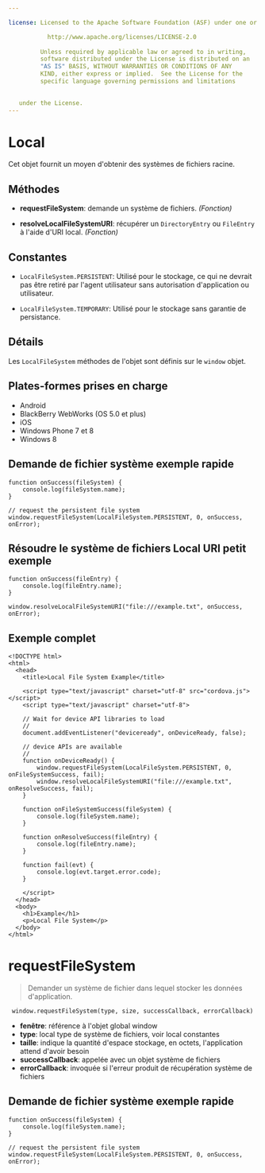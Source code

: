 ```yaml
---

license: Licensed to the Apache Software Foundation (ASF) under one or more contributor license agreements. See the NOTICE file distributed with this work for additional information regarding copyright ownership. The ASF licenses this file to you under the Apache License, Version 2.0 (the "License"); you may not use this file except in compliance with the License. You may obtain a copy of the License at

           http://www.apache.org/licenses/LICENSE-2.0
    
         Unless required by applicable law or agreed to in writing,
         software distributed under the License is distributed on an
         "AS IS" BASIS, WITHOUT WARRANTIES OR CONDITIONS OF ANY
         KIND, either express or implied.  See the License for the
         specific language governing permissions and limitations
    

   under the License.
---
```


# Local

Cet objet fournit un moyen d'obtenir des systèmes de fichiers racine.

## Méthodes

*   **requestFileSystem**: demande un système de fichiers. *(Fonction)*

*   **resolveLocalFileSystemURI**: récupérer un `DirectoryEntry` ou `FileEntry` à l'aide d'URI local. *(Fonction)*

## Constantes

*   `LocalFileSystem.PERSISTENT`: Utilisé pour le stockage, ce qui ne devrait pas être retiré par l'agent utilisateur sans autorisation d'application ou utilisateur.

*   `LocalFileSystem.TEMPORARY`: Utilisé pour le stockage sans garantie de persistance.

## Détails

Les `LocalFileSystem` méthodes de l'objet sont définis sur le `window` objet.

## Plates-formes prises en charge

*   Android
*   BlackBerry WebWorks (OS 5.0 et plus)
*   iOS
*   Windows Phone 7 et 8
*   Windows 8

## Demande de fichier système exemple rapide

    function onSuccess(fileSystem) {
        console.log(fileSystem.name);
    }
    
    // request the persistent file system
    window.requestFileSystem(LocalFileSystem.PERSISTENT, 0, onSuccess, onError);
    

## Résoudre le système de fichiers Local URI petit exemple

    function onSuccess(fileEntry) {
        console.log(fileEntry.name);
    }
    
    window.resolveLocalFileSystemURI("file:///example.txt", onSuccess, onError);
    

## Exemple complet

    <!DOCTYPE html>
    <html>
      <head>
        <title>Local File System Example</title>
    
        <script type="text/javascript" charset="utf-8" src="cordova.js"></script>
        <script type="text/javascript" charset="utf-8">
    
        // Wait for device API libraries to load
        //
        document.addEventListener("deviceready", onDeviceReady, false);
    
        // device APIs are available
        //
        function onDeviceReady() {
            window.requestFileSystem(LocalFileSystem.PERSISTENT, 0, onFileSystemSuccess, fail);
            window.resolveLocalFileSystemURI("file:///example.txt", onResolveSuccess, fail);
        }
    
        function onFileSystemSuccess(fileSystem) {
            console.log(fileSystem.name);
        }
    
        function onResolveSuccess(fileEntry) {
            console.log(fileEntry.name);
        }
    
        function fail(evt) {
            console.log(evt.target.error.code);
        }
    
        </script>
      </head>
      <body>
        <h1>Example</h1>
        <p>Local File System</p>
      </body>
    </html>
    

# requestFileSystem

> Demander un système de fichier dans lequel stocker les données d'application.

     window.requestFileSystem(type, size, successCallback, errorCallback)
    

*   **fenêtre**: référence à l'objet global window
*   **type**: local type de système de fichiers, voir local constantes
*   **taille**: indique la quantité d'espace stockage, en octets, l'application attend d'avoir besoin
*   **successCallback**: appelée avec un objet système de fichiers
*   **errorCallback**: invoquée si l'erreur produit de récupération système de fichiers

## Demande de fichier système exemple rapide

    function onSuccess(fileSystem) {
        console.log(fileSystem.name);
    }
    
    // request the persistent file system
    window.requestFileSystem(LocalFileSystem.PERSISTENT, 0, onSuccess, onError);